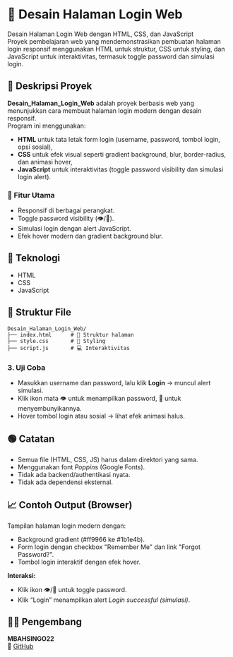 # 📝 Desain Halaman Login Web

Desain Halaman Login Web dengan HTML, CSS, dan JavaScript  
Proyek pembelajaran web yang mendemonstrasikan pembuatan halaman login responsif menggunakan HTML untuk struktur, CSS untuk styling, dan JavaScript untuk interaktivitas, termasuk toggle password dan simulasi login.

## 📖 Deskripsi Proyek
**Desain_Halaman_Login_Web** adalah proyek berbasis web yang menunjukkan cara membuat halaman login modern dengan desain responsif.  
Program ini menggunakan:
- **HTML** untuk tata letak form login (username, password, tombol login, opsi sosial),
- **CSS** untuk efek visual seperti gradient background, blur, border-radius, dan animasi hover,
- **JavaScript** untuk interaktivitas (toggle password visibility dan simulasi login alert).

### 🎯 Fitur Utama
- Responsif di berbagai perangkat.  
- Toggle password visibility (👁️/🙈).  
- Simulasi login dengan alert JavaScript.  
- Efek hover modern dan gradient background blur.

## 🧠 Teknologi
- HTML  
- CSS  
- JavaScript  

## 📂 Struktur File
```
Desain_Halaman_Login_Web/
├── index.html      # 📄 Struktur halaman
├── style.css       # 🎨 Styling
├── script.js       # 💻 Interaktivitas
```


### 3. Uji Coba
- Masukkan username dan password, lalu klik **Login** → muncul alert simulasi.
- Klik ikon mata 👁️ untuk menampilkan password, 🙈 untuk menyembunyikannya.
- Hover tombol login atau sosial → lihat efek animasi halus.

## 🟢 Catatan
- Semua file (HTML, CSS, JS) harus dalam direktori yang sama.  
- Menggunakan font *Poppins* (Google Fonts).  
- Tidak ada backend/authentikasi nyata.  
- Tidak ada dependensi eksternal.

## 📈 Contoh Output (Browser)
Tampilan halaman login modern dengan:
- Background gradient (#ff9966 ke #1b1e4b).  
- Form login dengan checkbox "Remember Me" dan link "Forgot Password?".  
- Tombol login interaktif dengan efek hover.

**Interaksi:**
- Klik ikon 👁️/🙈 untuk toggle password.  
- Klik “Login” menampilkan alert *Login successful (simulasi)*.

## 👨‍💻 Pengembang
**MBAHSINGO22**  
🔗 [GitHub](https://github.com/MBAHSINGO22)
